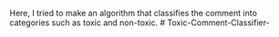 Here, I tried to make an algorithm that classifies the comment into categories such as toxic and non-toxic.  # Toxic-Comment-Classifier-
